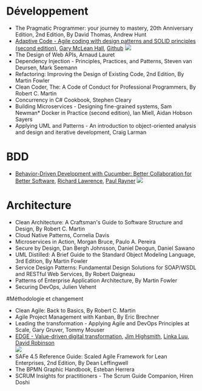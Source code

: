 # Développement
* The Pragmatic Programmer: your journey to mastery, 20th Anniversary Edition, 2nd Edition, By David Thomas, Andrew Hunt
* [Adaptive Code - Agile coding with design patterns and SOLID principles (second edition)](https://www.microsoftpressstore.com/store/adaptive-code-agile-coding-with-design-patterns-and-9781509302581), [Gary McLean Hall](https://www.codementor.io/garymcleanhall), [Github](https://github.com/garymcleanhall)
![](https://books.google.ca/books/content?id=18SuDgAAQBAJ&printsec=frontcover&img=1&zoom=1&edge=curl&imgtk=AFLRE7207esBJj80qT2aIxHH7hRe8uJga_-Oe1G1184bJIKhsJLPEFjewpoYaco90fS3Fu97ILUjlCVuFjNBxC8lkCjfv5ZityA114s-u89j5GSF0khQy_xNHCXJzK4Jzo-Ss3yR45hv)
* The Design of Web APIs, Arnaud Lauret
* Dependency Injection - Principles, Practices, and Patterns, Steven van Deursen, Mark Seemann
* Refactoring: Improving the Design of Existing Code, 2nd Edition, By Martin Fowler
* Clean Coder, The: A Code of Conduct for Professional Programmers, By Robert C. Martin
* Concurrency in C# Cookbook, Stephen Cleary
* Building Microservices - Designing fine-grained systems, Sam Newman* Docker in Practice (second edition), Ian Miell, Aidan Hobson Sayers
* Applying UML and Patterns - An introduction to object-oriented analysis and design and iterative development, Craig Larman

# BDD
* [Behavior-Driven Development with Cucumber: Better Collaboration for Better Software](http://www.informit.com/store/behavior-driven-development-with-cucumber-better-collaboration-9780321772633), [Richard Lawrence](), [Paul Rayner]()
![](https://books.google.ca/books/content?id=TLaZDwAAQBAJ&printsec=frontcover&img=1&zoom=1&edge=curl&imgtk=AFLRE71TdLKjX-davd38RSBX8aL6lyqfvUxlTwlNTXxG2MINNSK1VWTo1l9XpoFQ_tik21qSUm2b9etnnLi2YspxVkkzGL9GlySOIT6lKRXGUiEagRjEOT3tbk52LOE7JieXkUsZ32iF)

# Architecture
* Clean Architecture: A Craftsman's Guide to Software Structure and Design, By Robert C. Martin
* Cloud Native Patterns, Cornelia Davis
* Microservices in Action, Morgan Bruce, Paulo A. Pereira
* Secure by Design, Dan Bergh Johnsson, Daniel Deogun, Daniel Sawano
* UML Distilled: A Brief Guide to the Standard Object Modeling Language, 3rd Edition, By Martin Fowler
* Service Design Patterns: Fundamental Design Solutions for SOAP/WSDL and RESTful Web Services, By Robert Daigneau
* Patterns of Enterprise Application Architecture, By Martin Fowler
* Securing DevOps, Julien Vehent

#Méthodologie et changement
* Clean Agile: Back to Basics, By Robert C. Martin
* Agile Project Management with Kanban, By Eric Brechner
* Leading the transformation - Applying Agile and DevOps Principles at Scale, Gary Gruver, Tommy Mouser
* [EDGE - Value-driven digital transformation](https://www.thoughtworks.com/books/edge), [Jim Highsmith](https://www.thoughtworks.com/profiles/jim-highsmith), [Linka Luu](https://www.thoughtworks.com/profiles/linda-luu), [David Robinson](https://www.thoughtworks.com/profiles/david-robinson)
</br>![](https://books.google.ca/books/content?id=Z-yoDwAAQBAJ&printsec=frontcover&img=1&zoom=1&edge=curl&imgtk=AFLRE73Nhljhk5YGUxeB4sTTGrFS1Oy5y8Kx5SoDyiHPGfpwK-zP9C2Tj_HC7tIM0VCHKJVb1zEUUsMIi--Mmst9Dwya1oyW4FNgv_lanRxJ0gbUoLsPdL3Pr3o7pFWFZBN0hrE05kcH)
* SAFe 4.5 Reference Guide: Scaled Agile Framework for Lean Enterprises, 2nd Edition, By Dean Leffingwell
* The BPMN Graphic Handbook, Esteban Herrera
* SCRUM Insights for practitioners - The Scrum Guide Companion, Hiren Doshi

